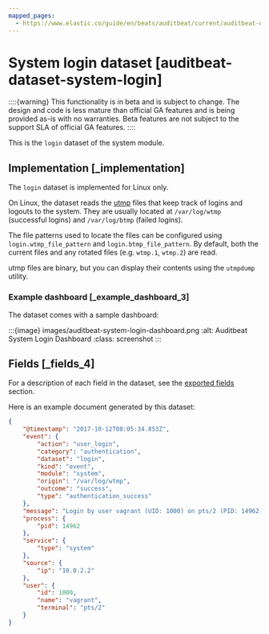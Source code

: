```yaml
---
mapped_pages:
  - https://www.elastic.co/guide/en/beats/auditbeat/current/auditbeat-dataset-system-login.html
---
```


# System login dataset [auditbeat-dataset-system-login]

::::{warning}
This functionality is in beta and is subject to change. The design and code is less mature than official GA features and is being provided as-is with no warranties. Beta features are not subject to the support SLA of official GA features.
::::


This is the `login` dataset of the system module.


## Implementation [_implementation]

The `login` dataset is implemented for Linux only.

On Linux, the dataset reads the [utmp](https://en.wikipedia.org/wiki/Utmp) files that keep track of logins and logouts to the system. They are usually located at `/var/log/wtmp` (successful logins) and `/var/log/btmp` (failed logins).

The file patterns used to locate the files can be configured using `login.wtmp_file_pattern` and `login.btmp_file_pattern`. By default, both the current files and any rotated files (e.g. `wtmp.1`, `wtmp.2`) are read.

utmp files are binary, but you can display their contents using the `utmpdump` utility.


### Example dashboard [_example_dashboard_3]

The dataset comes with a sample dashboard:

:::{image} images/auditbeat-system-login-dashboard.png
:alt: Auditbeat System Login Dashboard
:class: screenshot
:::

## Fields [_fields_4]

For a description of each field in the dataset, see the [exported fields](/reference/auditbeat/exported-fields-system.md) section.

Here is an example document generated by this dataset:

```json
{
    "@timestamp": "2017-10-12T08:05:34.853Z",
    "event": {
        "action": "user_login",
        "category": "authentication",
        "dataset": "login",
        "kind": "event",
        "module": "system",
        "origin": "/var/log/wtmp",
        "outcome": "success",
        "type": "authentication_success"
    },
    "message": "Login by user vagrant (UID: 1000) on pts/2 (PID: 14962) from 10.0.2.2 (IP: 10.0.2.2)",
    "process": {
        "pid": 14962
    },
    "service": {
        "type": "system"
    },
    "source": {
        "ip": "10.0.2.2"
    },
    "user": {
        "id": 1000,
        "name": "vagrant",
        "terminal": "pts/2"
    }
}
```


